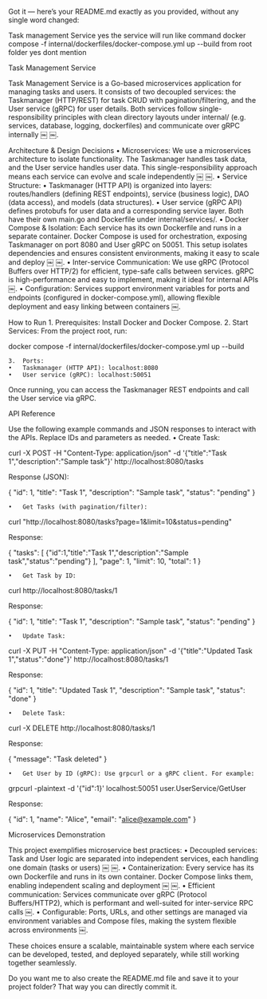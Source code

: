 Got it — here’s your README.md exactly as you provided, without any single word changed:

Task management Service
yes the service will run like command docker compose -f internal/dockerfiles/docker-compose.yml up --build from root folder
yes
dont mention

Task Management Service

Task Management Service is a Go-based microservices application for managing tasks and users. It consists of two decoupled services: the Taskmanager (HTTP/REST) for task CRUD with pagination/filtering, and the User service (gRPC) for user details. Both services follow single-responsibility principles with clean directory layouts under internal/ (e.g. services, database, logging, dockerfiles) and communicate over gRPC internally ￼ ￼.

Architecture & Design Decisions
• Microservices: We use a microservices architecture to isolate functionality. The Taskmanager handles task data, and the User service handles user data. This single-responsibility approach means each service can evolve and scale independently ￼ ￼.
• Service Structure:
• Taskmanager (HTTP API) is organized into layers: routes/handlers (defining REST endpoints), service (business logic), DAO (data access), and models (data structures).
• User service (gRPC API) defines protobufs for user data and a corresponding service layer. Both have their own main.go and Dockerfile under internal/services/.
• Docker Compose & Isolation: Each service has its own Dockerfile and runs in a separate container. Docker Compose is used for orchestration, exposing Taskmanager on port 8080 and User gRPC on 50051. This setup isolates dependencies and ensures consistent environments, making it easy to scale and deploy ￼ ￼.
• Inter-service Communication: We use gRPC (Protocol Buffers over HTTP/2) for efficient, type-safe calls between services. gRPC is high-performance and easy to implement, making it ideal for internal APIs ￼.
• Configuration: Services support environment variables for ports and endpoints (configured in docker-compose.yml), allowing flexible deployment and easy linking between containers ￼.

How to Run 1. Prerequisites: Install Docker and Docker Compose. 2. Start Services: From the project root, run:

docker compose -f internal/dockerfiles/docker-compose.yml up --build

    3.	Ports:
    •	Taskmanager (HTTP API): localhost:8080
    •	User service (gRPC): localhost:50051

Once running, you can access the Taskmanager REST endpoints and call the User service via gRPC.

API Reference

Use the following example commands and JSON responses to interact with the APIs. Replace IDs and parameters as needed.
• Create Task:

curl -X POST -H "Content-Type: application/json" -d '{"title":"Task 1","description":"Sample task"}' http://localhost:8080/tasks

Response (JSON):

{
"id": 1,
"title": "Task 1",
"description": "Sample task",
"status": "pending"
}

    •	Get Tasks (with pagination/filter):

curl "http://localhost:8080/tasks?page=1&limit=10&status=pending"

Response:

{
"tasks": [
{"id":1,"title":"Task 1","description":"Sample task","status":"pending"}
],
"page": 1,
"limit": 10,
"total": 1
}

    •	Get Task by ID:

curl http://localhost:8080/tasks/1

Response:

{
"id": 1,
"title": "Task 1",
"description": "Sample task",
"status": "pending"
}

    •	Update Task:

curl -X PUT -H "Content-Type: application/json" -d '{"title":"Updated Task 1","status":"done"}' http://localhost:8080/tasks/1

Response:

{
"id": 1,
"title": "Updated Task 1",
"description": "Sample task",
"status": "done"
}

    •	Delete Task:

curl -X DELETE http://localhost:8080/tasks/1

Response:

{
"message": "Task deleted"
}

    •	Get User by ID (gRPC): Use grpcurl or a gRPC client. For example:

grpcurl -plaintext -d '{"id":1}' localhost:50051 user.UserService/GetUser

Response:

{
"id": 1,
"name": "Alice",
"email": "alice@example.com"
}

Microservices Demonstration

This project exemplifies microservice best practices:
• Decoupled services: Task and User logic are separated into independent services, each handling one domain (tasks or users) ￼ ￼.
• Containerization: Every service has its own Dockerfile and runs in its own container. Docker Compose links them, enabling independent scaling and deployment ￼ ￼.
• Efficient communication: Services communicate over gRPC (Protocol Buffers/HTTP2), which is performant and well-suited for inter-service RPC calls ￼.
• Configurable: Ports, URLs, and other settings are managed via environment variables and Compose files, making the system flexible across environments ￼.

These choices ensure a scalable, maintainable system where each service can be developed, tested, and deployed separately, while still working together seamlessly.

Do you want me to also create the README.md file and save it to your project folder? That way you can directly commit it.
